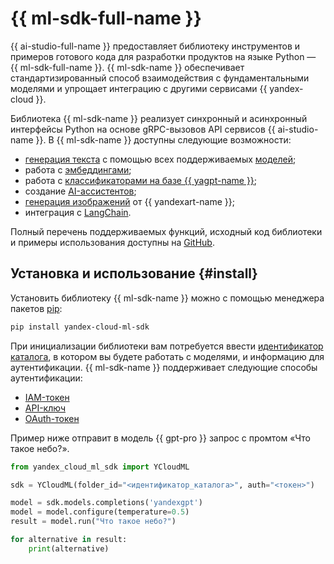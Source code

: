 # {{ ml-sdk-full-name }}

{{ ai-studio-full-name }} предоставляет библиотеку инструментов и примеров готового кода для разработки продуктов на языке Python — {{ ml-sdk-full-name }}. {{ ml-sdk-name }} обеспечивает стандартизированный способ взаимодействия с фундаментальными моделями и упрощает интеграцию с другими сервисами {{ yandex-cloud }}.

Библиотека {{ ml-sdk-name }} реализует синхронный и асинхронный интерфейсы Python на основе gRPC-вызовов API сервисов {{ ai-studio-name }}. В {{ ml-sdk-name }} доступны следующие возможности:
* [генерация текста](../concepts/yandexgpt/index.md) с помощью всех поддерживаемых [моделей](../concepts/yandexgpt/models.md);
* работа с [эмбеддингами](../concepts/embeddings.md);
* работа с [классификаторами на базе {{ yagpt-name }}](../concepts/classifier/index.md);
* создание [AI-ассистентов](../concepts/assistant/index.md);
* [генерация изображений](../concepts/yandexart/index.md) от {{ yandexart-name }};
* интеграция с [LangСhain](https://www.langchain.com/).

Полный перечень поддерживаемых функций, исходный код библиотеки и примеры использования доступны на [GitHub](https://github.com/yandex-cloud/yandex-cloud-ml-sdk).

## Установка и использование {#install}

Установить библиотеку {{ ml-sdk-name }} можно с помощью менеджера пакетов [pip](https://pip.pypa.io/en/stable/):

```bash
pip install yandex-cloud-ml-sdk
```

При инициализации библиотеки вам потребуется ввести [идентификатор каталога](../../resource-manager/operations/folder/get-id.md), в котором вы будете работать с моделями, и информацию для аутентификации. {{ ml-sdk-name }} поддерживает следующие способы аутентификации:
* [IAM-токен](../../iam/operations/iam-token/create.md)
* [API-ключ](../../iam/operations/api-key/create.md) 
* [OAuth-токен](../../iam/concepts/authorization/oauth-token.md)

Пример ниже отправит в модель {{ gpt-pro }} запрос c промтом «Что такое небо?».

```python
from yandex_cloud_ml_sdk import YCloudML

sdk = YCloudML(folder_id="<идентификатор_каталога>", auth="<токен>")

model = sdk.models.completions('yandexgpt')
model = model.configure(temperature=0.5)
result = model.run("Что такое небо?")

for alternative in result:
    print(alternative)
```